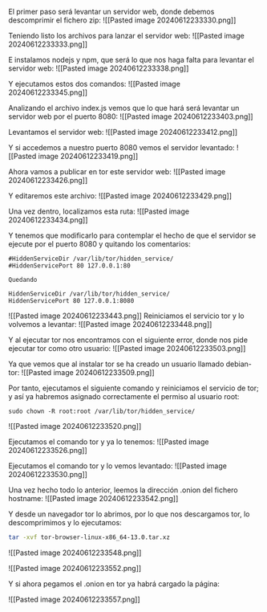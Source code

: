 El primer paso será levantar un servidor web, donde debemos descomprimir el fichero zip:
![[Pasted image 20240612233330.png]]

Teniendo listo los archivos para lanzar el servidor web:
![[Pasted image 20240612233333.png]]

E instalamos nodejs y npm, que será lo que nos haga falta para levantar el servidor web:
![[Pasted image 20240612233338.png]]

Y ejecutamos estos dos comandos:
![[Pasted image 20240612233345.png]]

Analizando el archivo index.js vemos que lo que hará será levantar un servidor web por el puerto 8080:
![[Pasted image 20240612233403.png]]

Levantamos el servidor web:
![[Pasted image 20240612233412.png]]

Y si accedemos a nuestro puerto 8080 vemos el servidor levantado:
![[Pasted image 20240612233419.png]]

Ahora vamos a publicar en tor este servidor web:
![[Pasted image 20240612233426.png]]

Y editaremos este archivo:
![[Pasted image 20240612233429.png]]

Una vez dentro, localizamos esta ruta:
![[Pasted image 20240612233434.png]]

Y tenemos que modificarlo para contemplar el hecho de que el servidor se ejecute por el puerto 8080 y quitando los comentarios:
```
#HiddenServiceDir /var/lib/tor/hidden_service/
#HiddenServicePort 80 127.0.0.1:80

Quedando

HiddenServiceDir /var/lib/tor/hidden_service/
HiddenServicePort 80 127.0.0.1:8080
```

![[Pasted image 20240612233443.png]]
Reiniciamos el servicio tor y lo volvemos a levantar:
![[Pasted image 20240612233448.png]]

Y al ejecutar tor nos encontramos con el siguiente error, donde nos pide ejecutar tor como otro usuario:
![[Pasted image 20240612233503.png]]

Ya que vemos que al instalar tor se ha creado un usuario llamado debian-tor:
![[Pasted image 20240612233509.png]]

Por tanto, ejecutamos el siguiente comando y reiniciamos el servicio de tor; y así ya habremos asignado correctamente el permiso al usuario root:
```
sudo chown -R root:root /var/lib/tor/hidden_service/
```

![[Pasted image 20240612233520.png]]

Ejecutamos el comando tor y ya lo tenemos:
![[Pasted image 20240612233526.png]]

Ejecutamos el comando tor y lo vemos levantado:
![[Pasted image 20240612233530.png]]

Una vez hecho todo lo anterior, leemos la dirección .onion del fichero hostname:
![[Pasted image 20240612233542.png]]

Y desde un navegador tor lo abrimos, por lo que nos descargamos tor, lo descomprimimos y lo ejecutamos:
```bash
tar -xvf tor-browser-linux-x86_64-13.0.tar.xz
```
![[Pasted image 20240612233548.png]]

![[Pasted image 20240612233552.png]]

Y si ahora pegamos el .onion en tor ya habrá cargado la página:

![[Pasted image 20240612233557.png]]

